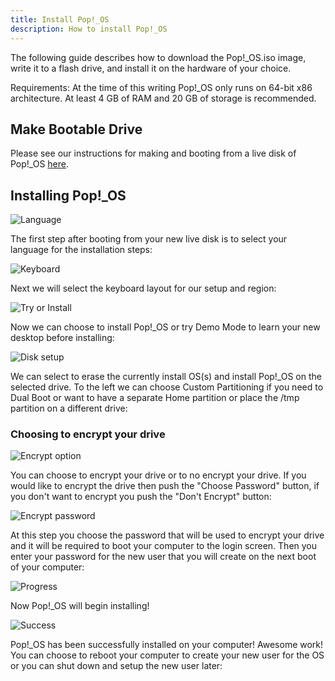 ```yaml
---
title: Install Pop!_OS
description: How to install Pop!_OS
---
```



The following guide describes how to download the Pop!\_OS.iso image, write it to a flash drive, and install it on the hardware of your choice.

Requirements: At the time of this writing Pop!\_OS only runs on 64-bit x86 architecture. At least 4 GB of RAM and 20 GB of storage is recommended.

## Make Bootable Drive

Please see our instructions for making and booting from a live disk of Pop!\_OS [here](http://support.system76.com/articles/live-disk/).

## Installing Pop!\_OS

![Language](/images/install-pop/1_language.png)

The first step after booting from your new live disk is to select your language for the installation steps:

![Keyboard](/images/install-pop/2_keyboard.png)

Next we will select the keyboard layout for our setup and region:

![Try or Install](/images/install-pop/3_try_or_install.png)

Now we can choose to install Pop!\_OS or try Demo Mode to learn your new desktop before installing:

![Disk setup](/images/install-pop/4_disk.png)

We can select to erase the currently install OS(s) and install Pop!\_OS on the selected drive. To the left we can choose Custom Partitioning if you need to Dual Boot or want to have a separate Home partition or place the /tmp partition on a different drive:

### Choosing to encrypt your drive

![Encrypt option](/images/install-pop/5_encrypt_notice.png)

You can choose to encrypt your drive or to no encrypt your drive. If you would like to encrypt the drive then push the "Choose Password" button, if you don't want to encrypt you push the "Don't Encrypt" button:

![Encrypt password](/images/install-pop/6_encrypt_password.png)

At this step you choose the password that will be used to encrypt your drive and it will be required to boot your computer to the login screen. Then you enter your password for the new user that you will create on the next boot of your computer:

![Progress](/images/install-pop/7_progress.png)

Now Pop!\_OS will begin installing!

![Success](/images/install-pop/8_success.png)

Pop!\_OS has been successfully installed on your computer! Awesome work! You can choose to reboot your computer to create your new user for the OS or you can shut down and setup the new user later:

